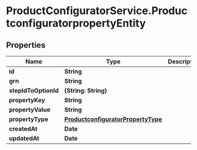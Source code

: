 # ProductConfiguratorService.ProductconfiguratorpropertyEntity

## Properties

Name | Type | Description | Notes
------------ | ------------- | ------------- | -------------
**id** | **String** |  | [optional] 
**grn** | **String** |  | [optional] 
**stepIdToOptionId** | **{String: String}** |  | [optional] 
**propertyKey** | **String** |  | [optional] 
**propertyValue** | **String** |  | [optional] 
**propertyType** | [**ProductconfiguratorPropertyType**](ProductconfiguratorPropertyType.md) |  | [optional] 
**createdAt** | **Date** |  | [optional] 
**updatedAt** | **Date** |  | [optional] 


